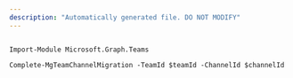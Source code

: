 ```yaml
---
description: "Automatically generated file. DO NOT MODIFY"
---
```


```powershellv2

Import-Module Microsoft.Graph.Teams

Complete-MgTeamChannelMigration -TeamId $teamId -ChannelId $channelId

```